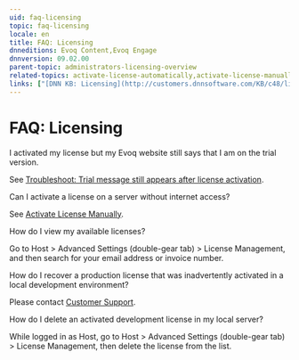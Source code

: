 ```yaml
---
uid: faq-licensing
topic: faq-licensing
locale: en
title: FAQ: Licensing
dnneditions: Evoq Content,Evoq Engage
dnnversion: 09.02.00
parent-topic: administrators-licensing-overview
related-topics: activate-license-automatically,activate-license-manually,troubleshooting-licensing
links: ["[DNN KB: Licensing](http://customers.dnnsoftware.com/KB/c48/licensing.aspx)"]
---
```


# FAQ: Licensing

I activated my license but my Evoq website still says that I am on the trial version.

See [Troubleshoot: Trial message still appears after license activation](troubleshooting-licensing).

Can I activate a license on a server without internet access?

See [Activate License Manually](activate-license-manually).

How do I view my available licenses?

Go to Host \> Advanced Settings (double-gear tab) \> License Management, and then search for your email address or invoice number.

How do I recover a production license that was inadvertently activated in a local development environment?

Please contact [Customer Support](http://www.dnnsoftware.com/services/customer-support).

How do I delete an activated development license in my local server?

While logged in as Host, go to Host \> Advanced Settings (double-gear tab) \> License Management, then delete the license from the list.